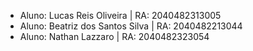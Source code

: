 - Aluno: Lucas Reis Oliveira | RA: 2040482313005
- Aluno: Beatriz dos Santos Silva | RA: 2040482213044
- Aluno: Nathan Lazzaro | RA: 2040482323054